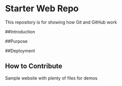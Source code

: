# Starter Web Repo

This repository is for showing how Git and GitHub work

##Introduction

##Purpose

##Deployment

## How to Contribute

Sample website with plenty of files for demos
